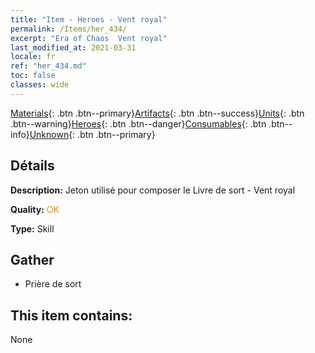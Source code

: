 ```yaml
---
title: "Item - Heroes - Vent royal"
permalink: /Items/her_434/
excerpt: "Era of Chaos  Vent royal"
last_modified_at: 2021-03-31
locale: fr
ref: "her_434.md"
toc: false
classes: wide
---
```

 [Materials](/fr/Items/){: .btn .btn--primary}[Artifacts](/fr/Items/Artifacts/){: .btn .btn--success}[Units](/fr/Items/Units/){: .btn .btn--warning}[Heroes](/fr/Items/Heroes/){: .btn .btn--danger}[Consumables](/fr/Items/Consumables/){: .btn .btn--info}[Unknown](/fr/Items/Unknown/){: .btn .btn--primary}

## Détails
 **Description:** Jeton utilisé pour composer le Livre de sort - Vent royal

 **Quality:** <span style="color: #FF8C00">OK</span>

 **Type:** Skill

## Gather

*    Prière de sort 

## This item contains:

  None

